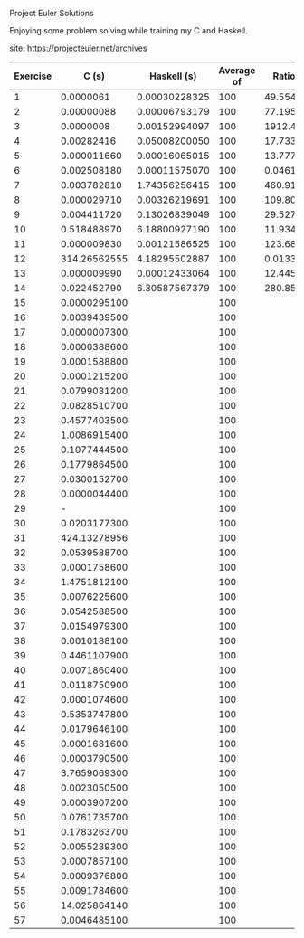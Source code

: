 Project Euler Solutions

Enjoying some problem solving while training my C and Haskell.

site: <https://projecteuler.net/archives>

| Exercise | C (s)        | Haskell (s)   | Average of    | Ratio Haskell/C |
| -------- | -----------  | -------       | ------------- | --------------- |
| 1        | 0.0000061    | 0.00030228325 | 100           | 49.554631147540 |
| 2        | 0.00000088   | 0.00006793179 | 100           | 77.195215909090 |
| 3        | 0.0000008    | 0.00152994097 | 100           | 1912.4262125000 | 
| 4        | 0.00282416   | 0.05008200050 | 100           | 17.733414714463 |
| 5        | 0.000011660  | 0.00016065015 | 100           | 13.777885934819 |
| 6        | 0.002508180  | 0.00011575070 | 100           | 0.0461492795572 |
| 7        | 0.003782810  | 1.74356256415 | 100           | 460.91729802712 |
| 8        | 0.000029710  | 0.00326219691 | 100           | 109.80130966004 |
| 9        | 0.004411720  | 0.13026839049 | 100           | 29.527801059450 |
| 10       | 0.518488970  | 6.18800927190 | 100           | 11.934697997336 |
| 11       | 0.000009830  | 0.00121586525 | 100           | 123.68924211597 |
| 12       | 314.26562555 | 4.18295502887 | 100           | 0.0133102531387 | 
| 13       | 0.000009990  | 0.00012433064 | 100           | 12.445509509509 | 
| 14       | 0.022452790  | 6.30587567379 | 100           | 280.85042766578 |
| 15       | 0.0000295100 | | 100 | |
| 16       | 0.0039439500 | | 100 | |
| 17       | 0.0000007300 | | 100 | |
| 18       | 0.0000388600 | | 100 | |
| 19       | 0.0001588800 | | 100 | |
| 20       | 0.0001215200 | | 100 | |
| 21       | 0.0799031200 | | 100 | |
| 22       | 0.0828510700 | | 100 | |
| 23       | 0.4577403500 | | 100 | |
| 24       | 1.0086915400 | | 100 | |
| 25       | 0.1077444500 | | 100 | |
| 26       | 0.1779864500 | | 100 | |
| 27       | 0.0300152700 | | 100 | |
| 28       | 0.0000044400 | | 100 | |
| 29       | -            | | 100 | |
| 30       | 0.0203177300 | | 100 | |
| 31       | 424.13278956 | | 100 | |
| 32       | 0.0539588700 | | 100 | |
| 33       | 0.0001758600 | | 100 | |
| 34       | 1.4751812100 | | 100 | |
| 35       | 0.0076225600 | | 100 | |
| 36       | 0.0542588500 | | 100 | |
| 37       | 0.0154979300 | | 100 | |
| 38       | 0.0010188100 | | 100 | |
| 39       | 0.4461107900 | | 100 | |
| 40       | 0.0071860400 | | 100 | |
| 41       | 0.0118750900 | | 100 | |
| 42       | 0.0001074600 | | 100 | |
| 43       | 0.5353747800 | | 100 | |
| 44       | 0.0179646100 | | 100 | |
| 45       | 0.0001681600 | | 100 | |
| 46       | 0.0003790500 | | 100 | |
| 47       | 3.7659069300 | | 100 | |
| 48       | 0.0023050500 | | 100 | |
| 49       | 0.0003907200 | | 100 | |
| 50       | 0.0761735700 | | 100 | |
| 51       | 0.1783263700 | | 100 | |
| 52       | 0.0055239300 | | 100 | |
| 53       | 0.0007857100 | | 100 | |
| 54       | 0.0009376800 | | 100 | |
| 55       | 0.0091784600 | | 100 | |
| 56       | 14.025864140 | | 100 | |
| 57       | 0.0046485100 | | 100 | |




